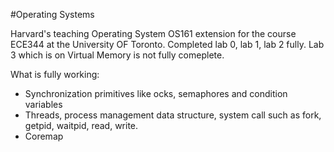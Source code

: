 #Operating Systems

Harvard's teaching Operating System OS161 extension for the course ECE344 at the University OF Toronto.
Completed lab 0, lab 1, lab 2 fully.
Lab 3 which is on Virtual Memory is not fully comeplete.


What is fully working:

- Synchronization primitives like ocks, semaphores and condition variables
- Threads, process management data structure, system call such as fork, getpid, waitpid, read, write.
- Coremap
